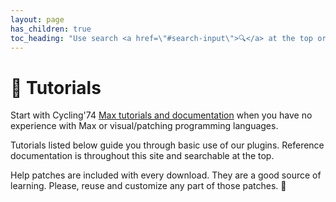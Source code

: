```yaml
---
layout: page
has_children: true
toc_heading: "Use search <a href=\"#search-input\">🔍</a> at the top or all below to find tutorials, features, attributes, methods, and more."
---
```

<h1 id="tutorials">📖 Tutorials</h1>

Start with Cycling'74 [Max tutorials and documentation](https://docs.cycling74.com)
when you have no experience with Max or visual/patching programming languages.

Tutorials listed below guide you through basic use of our plugins.
Reference documentation is throughout this site and searchable at the top.

Help patches are included with every download. They are a good source
of learning. Please, reuse and customize any part of those patches. 🙂
